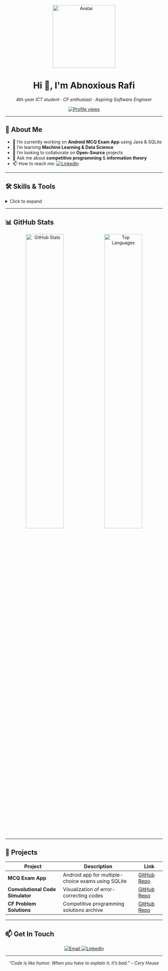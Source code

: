 <!--
  README.md for Abnoxious-rafi
-->

<p align="center">
  <img width="200" src="https://github.com/Abnoxious-rafi.png" alt="Avatar" />
</p>

<h1 align="center">Hi 👋, I'm Abnoxious Rafi</h1>
<p align="center">
  <em>4th-year ICT student · CF enthusiast · Aspiring Software Engineer</em>
</p>

<p align="center">
  <!-- Profile Views Badge -->
  <a href="https://github.com/Abnoxious-rafi">
    <img src="https://komarev.com/ghpvc/?username=Abnoxious-rafi&label=PROFILE+VIEWS&color=0e75b6&style=for-the-badge" alt="Profile views" />
  </a>
</p>

---

## 🚀 About Me

- 🔭 I’m currently working on **Android MCQ Exam App** using Java & SQLite  
- 🌱 I’m learning **Machine Learning & Data Science**  
- 👯 I’m looking to collaborate on **Open-Source** projects  
- 💬 Ask me about **competitive programming** & **information theory**  
- 📫 How to reach me: [![LinkedIn](https://img.shields.io/badge/LinkedIn-Profile-blue?style=flat-square&logo=linkedin)](https://linkedin.com/in/your-profile)

---

## 🛠️ Skills & Tools

<details>
  <summary>Click to expand</summary>
  <p align="center">
    <img src="https://img.shields.io/badge/Java-ED8B00?style=for-the-badge&logo=java&logoColor=white" alt="Java" />
    <img src="https://img.shields.io/badge/Android-3DDC84?style=for-the-badge&logo=android&logoColor=white" alt="Android" />
    <img src="https://img.shields.io/badge/SQLite-07405E?style=for-the-badge&logo=sqlite&logoColor=white" alt="SQLite" />
    <img src="https://img.shields.io/badge/Python-3776AB?style=for-the-badge&logo=python&logoColor=white" alt="Python" />
    <img src="https://img.shields.io/badge/Git-F05032?style=for-the-badge&logo=git&logoColor=white" alt="Git" />
    <img src="https://img.shields.io/badge/Linux-FCC624?style=for-the-badge&logo=linux&logoColor=black" alt="Linux" />
  </p>
</details>

---

## 📊 GitHub Stats

<p align="center">
  <img src="https://github-readme-stats.vercel.app/api?username=Abnoxious-rafi&show_icons=true&theme=blue&hide_border=true" alt="GitHub Stats" width="49%" />
  <img src="https://github-readme-stats.vercel.app/api/top-langs/?username=Abnoxious-rafi&layout=compact&theme=blue&hide_border=true" alt="Top Languages" width="49%" />
</p>

---

## 💼 Projects

| Project                                   | Description                                        | Link                                      |
|-------------------------------------------|----------------------------------------------------|-------------------------------------------|
| **MCQ Exam App**                          | Android app for multiple-choice exams using SQLite | [GitHub Repo](https://github.com/Abnoxious-rafi/MCQ-App) |
| **Convolutional Code Simulator**          | Visualization of error-correcting codes            | [GitHub Repo](https://github.com/Abnoxious-rafi/ConvCodeSim) |
| **CF Problem Solutions**                  | Competitive programming solutions archive          | [GitHub Repo](https://github.com/Abnoxious-rafi/CF-Solutions) |
<!-- Add or remove rows as needed -->

---

## 📫 Get In Touch

<p align="center">
  <a href="mailto:islamtanvir116.email@example.com">
    <img src="https://img.shields.io/badge/Email-D14836?style=flat-square&logo=gmail&logoColor=white" alt="Email" />
  </a>
  <a href="https://www.linkedin.com/in/tanvir-islam-7607a8266/">
    <img src="https://img.shields.io/badge/LinkedIn-0077B5?style=flat-square&logo=linkedin&logoColor=white" alt="LinkedIn" />
  </a>
<!--   <a href="https://twitter.com/your_handle">
    <img src="https://img.shields.io/badge/Twitter-1DA1F2?style=flat-square&logo=twitter&logoColor=white" alt="Twitter" />
  </a> -->
</p>

---

<p align="center">
  <em>“Code is like humor. When you have to explain it, it’s bad.” – Cory House</em>
</p>

